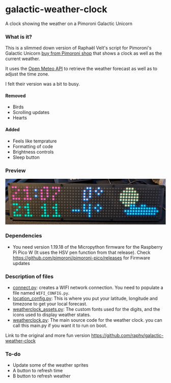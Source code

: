 
# galactic-weather-clock
 A clock showing the weather on a Pimoroni Galactic Unicorn

### What is it?

This is a slimmed down version of Raphaël Velt's script for Pimoroni's Galactic Unicorn [buy from Pimoroni shop](https://shop.pimoroni.com/products/galactic-unicorn) that shows a clock as well as the current weather.

It uses the [Open Meteo API](https://open-meteo.com/en/docs) to retrieve the weather forecast as well as to adjust the time zone.

I felt their version was a bit to busy. 
#### Removed 
* Birds
* Scrolling updates 
* Hearts

#### Added   
* Feels like temprature
* Formatting of code
* Brightness controls
* Sleep button


### Preview

![A photo of the Galactic Weather Clock](galactic-weather-clock.jpg)

### Dependencies

 * You need version 1.19.18 of the Micropython firmware for the Raspberry Pi Pico W (It uses the HSV pen function from that release). Check <https://github.com/pimoroni/pimoroni-pico/releases> for Firmware updates

### Description of files

 * [connect.py](connect.py): creates a WIFI network connection. You need to populate a file named `WIFI_CONFIG.py`.
 * [location_config.py](location_config.py): This is where you put your latitude, longitude and timezone to get your local forecast.
 * [weatherclock_assets.py](weatherclock_assets.py): The custom fonts used for the digits, and the icons used to display weather states.
 * [weatherclock.py](weatherclock.py): The main source code for the weather clock. you can call this main.py if you want it to run on boot.

 Link to the original and more fun version 
<https://github.com/raphv/galactic-weather-clock>


### To-do
* Update some of the weather sprites
* A button to refresh time
* B button to refresh weather
